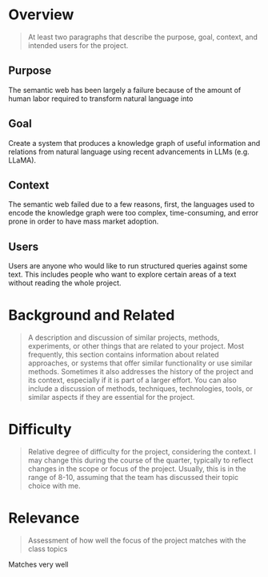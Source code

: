 # Overview
> At least two paragraphs that describe the purpose, goal, context, and intended users for the project.

## Purpose

The semantic web has been largely a failure because of the amount of human labor required to transform natural language into 

## Goal
Create a system that produces a knowledge graph of useful information and relations from natural language using recent advancements in LLMs (e.g. LLaMA).

## Context

The semantic web failed due to a few reasons, first, the languages used to encode the knowledge graph were too complex, time-consuming, and error prone in order to
have mass market adoption.

## Users

Users are anyone who would like to run structured queries against some text. This includes people who want to explore certain areas of a text without reading the whole project.

# Background and Related 
> A description and discussion of similar projects, methods, experiments, or other things that are related to your project. Most frequently, this section contains information about related approaches, or systems that offer similar functionality or use similar methods. Sometimes it also addresses the history of the project and its context, especially if it is part of a larger effort. You can also include a discussion of methods, techniques, technologies, tools, or similar aspects if they are essential for the project. 

# Difficulty
> Relative degree of difficulty for the project, considering the context. I may change this during the course of the quarter, typically to reflect changes in the scope or focus of the project. Usually, this is in the range of 8-10, assuming that the team has discussed their topic choice with me. 

# Relevance
> Assessment of how well the focus of the project matches with the class topics

Matches very well